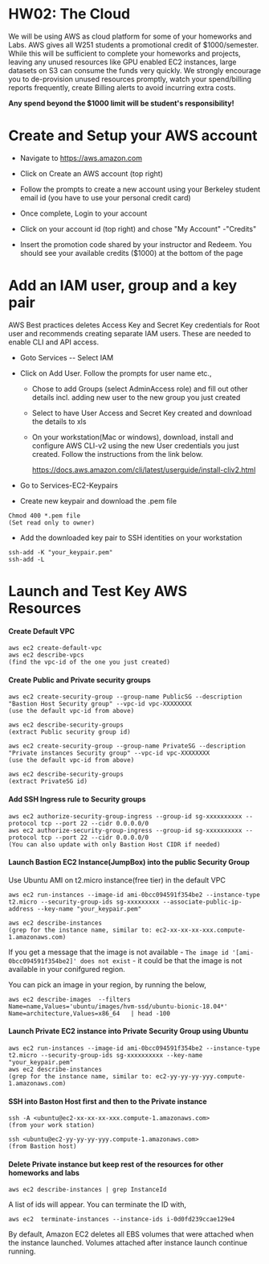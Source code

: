 # HW02: The Cloud

We will be using AWS as cloud platform for some of your homeworks and
Labs. AWS gives all W251 students a promotional credit of
\$1000/semester. While this will be sufficient to complete your
homeworks and projects, leaving any unused resources like GPU enabled
EC2 instances, large datasets on S3 can consume the funds very quickly.
We strongly encourage you to de-provision unused resources promptly,
watch your spend/billing reports frequently, create Billing alerts to
avoid incurring extra costs.

**Any spend beyond the \$1000 limit will be student's responsibility!**

# Create and Setup your AWS account

-   Navigate to https://aws.amazon.com

-   Click on Create an AWS account (top right)

-   Follow the prompts to create a new account using your Berkeley
    student email id (you have to use your personal credit card)

-   Once complete, Login to your account

-   Click on your account id (top right) and chose \"My Account\" -\"Credits\"

-   Insert the promotion code shared by your instructor and Redeem. You
    should see your available credits (\$1000) at the bottom of the page

# Add an IAM user, group and a key pair

AWS Best practices deletes Access Key and Secret Key credentials for
Root user and recommends creating separate IAM users. These are needed
to enable CLI and API access.

-   Goto Services -- Select IAM

-   Click on Add User. Follow the prompts for user name etc.,

    -   Chose to add Groups (select AdminAccess role) and fill out
        other details incl. adding new user to the new group you just
        created

    -   Select to have User Access and Secret Key created and download
        the details to xls

    -   On your workstation(Mac or windows), download, install and configure
        AWS CLI-v2 using the new User credentials you just created.
        Follow the instructions from the link below.

        <https://docs.aws.amazon.com/cli/latest/userguide/install-cliv2.html>

-  Go to Services-EC2-Keypairs

-   Create new keypair and download the .pem file
```
Chmod 400 *.pem file 
(Set read only to owner)
```

-   Add the downloaded key pair to SSH identities on your workstation
```
ssh-add -K "your_keypair.pem" 
ssh-add -L
```   

# Launch and Test Key AWS Resources

#### Create Default VPC
```
aws ec2 create-default-vpc
aws ec2 describe-vpcs 
(find the vpc-id of the one you just created)
```
#### Create Public and Private security groups
```
aws ec2 create-security-group --group-name PublicSG --description "Bastion Host Security group" --vpc-id vpc-XXXXXXXX
(use the default vpc-id from above)

aws ec2 describe-security-groups 
(extract Public security group id)

aws ec2 create-security-group --group-name PrivateSG --description "Private instances Security group" --vpc-id vpc-XXXXXXXX
(use the default vpc-id from above)

aws ec2 describe-security-groups 
(extract PrivateSG id)
```

#### Add SSH Ingress rule to Security groups
```
aws ec2 authorize-security-group-ingress --group-id sg-xxxxxxxxxx --protocol tcp --port 22 --cidr 0.0.0.0/0
aws ec2 authorize-security-group-ingress --group-id sg-xxxxxxxxxx --protocol tcp --port 22 --cidr 0.0.0.0/0
(You can also update with only Bastion Host CIDR if needed)
```

#### Launch Bastion EC2 Instance(JumpBox) into the public Security Group
Use Ubuntu AMI on t2.micro instance(free tier) in the default VPC
```
aws ec2 run-instances --image-id ami-0bcc094591f354be2 --instance-type t2.micro --security-group-ids sg-xxxxxxxxx --associate-public-ip-address --key-name "your_keypair.pem"

aws ec2 describe-instances
(grep for the instance name, similar to: ec2-xx-xx-xx-xxx.compute-1.amazonaws.com)
```
    
If you get a message that the image is not available - `The image id '[ami-0bcc094591f354be2]' does not exist` - it could be that the image is not available in your conifgured region. 

You can pick an image in your region, by running the below, 
```
aws ec2 describe-images  --filters  Name=name,Values='ubuntu/images/hvm-ssd/ubuntu-bionic-18.04*' Name=architecture,Values=x86_64   | head -100
```

#### Launch Private EC2 instance into Private Security Group using Ubuntu
```
aws ec2 run-instances --image-id ami-0bcc094591f354be2 --instance-type t2.micro --security-group-ids sg-xxxxxxxxxx --key-name "your_keypair.pem"
aws ec2 describe-instances
(grep for the instance name, similar to: ec2-yy-yy-yy-yyy.compute-1.amazonaws.com)
```
#### SSH into Baston Host first and then to the Private instance
```
ssh -A <ubuntu@ec2-xx-xx-xx-xxx.compute-1.amazonaws.com> 
(from your work station)

ssh <ubuntu@ec2-yy-yy-yy-yyy.compute-1.amazonaws.com> 
(from Bastion host)
```

#### Delete Private instance but keep rest of the resources for other homeworks and labs
   
```
aws ec2 describe-instances | grep InstanceId
```
A list of ids will appear. You can terminate the ID with,
```
aws ec2  terminate-instances --instance-ids i-0d0fd239ccae129e4
```


By default, Amazon EC2 deletes all EBS volumes that were attached when the instance launched. Volumes attached after instance launch continue running.
